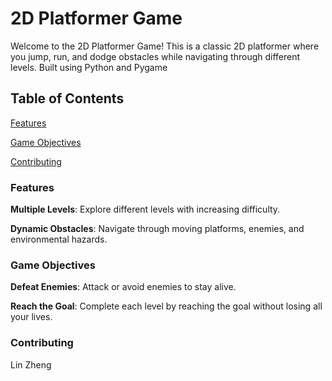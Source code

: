 # 2D Platformer Game

Welcome to the 2D Platformer Game! This is a classic 2D platformer where you jump, run, and dodge obstacles while navigating through different levels. Built using Python and Pygame

## Table of Contents

[Features](#features)

[Game Objectives](#game-objectives)

[Contributing](#contributing)


### Features
**Multiple Levels**: Explore different levels with increasing difficulty.

**Dynamic Obstacles**: Navigate through moving platforms, enemies, and environmental hazards.



### Game Objectives
**Defeat Enemies**: Attack or avoid enemies to stay alive.

**Reach the Goal**: Complete each level by reaching the goal without losing all your lives.


### Contributing
Lin Zheng



